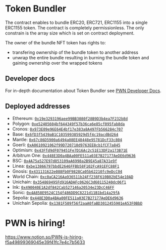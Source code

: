 # Token Bundler

The contract enables to bundle ERC20, ERC721, ERC1155 into a single ERC1155 token. The contract is completely permissionless.
The only constrain is the array size which is set on contract deployment.

The owner of the bundle NFT token has rights to:
 - transfering ownership of the bundle token to another address
 - unwrap the entire bundle resulting in burning the bundle token and gaining ownership over the wrapped tokens

## Developer docs

For in-depth documentation about Token Bundler see [PWN Developer Docs](https://dev-docs.pwn.xyz/smart-contracts/token-bundler).

## Deployed addresses

- Ethereum: [`0x19e3293196aee99BB3080f28B9D3b4ea7F232b8d`](https://etherscan.io/address/0x19e3293196aee99BB3080f28B9D3b4ea7F232b8d)
- Polygon: [`0xe52405604bf644349f57b36ca6e85cf095fab8da`](https://polygonscan.com/address/0xe52405604bf644349f57b36ca6e85cf095fab8da)
- Cronos: [`0x973E09e96E64E4bf17e383a8A497Fb566284c707`](https://cronoscan.com/address/0x973E09e96E64E4bf17e383a8A497Fb566284c707)
- Base: [`0x6fD3f5439aB1C103599385929d5f4c19acdBd264`](https://basescan.org/address/0x6fD3f5439aB1C103599385929d5f4c19acdBd264)
- Mantle: [`0x67c86D5900a6494a08EE48448e95781DcF33c804`](https://explorer.mantle.xyz/address/0x67c86D5900a6494a08EE48448e95781DcF33c804)
- Goerli: [`0xA0610921062f99D720710d9763EE8cb1fCF7a845`](https://goerli.etherscan.io/address/0xA0610921062f99D720710d9763EE8cb1fCF7a845)
- Optimism: [`0x43Ffd9dF079451Fe7D16Ac2c51E13DF2a173B71E`](https://optimistic.etherscan.io/token/0x43Ffd9dF079451Fe7D16Ac2c51E13DF2a173B71E)
- Arbitrum One: [`0x448E3D0a4BAa00FE511a03E7B27177AeDE6d9636`](https://arbiscan.io/address/0x448E3D0a4BAa00FE511a03E7B27177AeDE6d9636)
- BSC: [`0x4A75a527E97d853109aA6998a2B9E45a87A31e9f`](https://bscscan.com/address/0x4A75a527E97d853109aA6998a2B9E45a87A31e9f)
- Linea: [`0xbe13866797bbdE2646FFBb58F102FcA91EFC88F1`](https://lineascan.build/address/0xbe13866797bbdE2646FFBb58F102FcA91EFC88F1)
- Gnosis: [`0x431131622e088Fb0F9828Ca05b62210fc9eDcC04`](https://gnosisscan.io/address/0x431131622e088Fb0F9828Ca05b62210fc9eDcC04)
- World Chain: [`0xc0aCA216Aa936511b24Ff238F610B02bE54e10AD`](https://worldscan.org/address/0xc0aCA216Aa936511b24Ff238F610B02bE54e10AD)
- Unichain: [`0x354869495Fd916ADAFc0626C3d60115240dc06f1`](https://uniscan.xyz/address/0x354869495Fd916ADAFc0626C3d60115240dc06f1)
- Ink: [`0x490040E1A2df842Cab527146a20534e23DcC46FF`](https://explorer.inkonchain.com/address/0x490040E1A2df842Cab527146a20534e23DcC46FF)
- Sonic: [`0x4A858E9524C154f486DD9C8221d11B1bd14a29fA`](https://sonicscan.org/address/0x4a858e9524c154f486dd9c8221d11b1bd14a29fa)
- Sepolia: [`0x448E3D0a4BAa00FE511a03E7B27177AeDE6d9636`](https://sepolia.etherscan.io/address/0x448E3D0a4BAa00FE511a03E7B27177AeDE6d9636)
- Unichain Sepolia: [`0x1381F509f56f2aaA0faBD3012455901eA53F0BbD`](https://sepolia.uniscan.xyz/address/0x1381F509f56f2aaA0faBD3012455901eA53F0BbD)

# PWN is hiring!

https://www.notion.so/PWN-is-hiring-f5a49899369045e39f41fc7e4c7b5633
